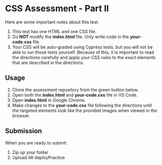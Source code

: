 # CSS Assessment - Part II

Here are some important notes about this test.

1. This test has one HTML and one CSS file.
2. Do **NOT** modify the **index.html** file. Only write code in the
   **your-code.css** file.
3. Your CSS will be auto-graded using Cypress tests, but you will not be able to
   run those tests yourself. Because of this, it is important to read the
   directions carefully and apply your CSS rules to the exact elements that are
   described in the directions.

## Usage

1. Clone the assessment repository from the green button below.
2. Open both the **index.html** and **your-code.css** file in VS Code.
3. Open **index.html** in Google Chrome.
4. Make changes to the **your-code.css** file following the directions until
   the targeted elements look like the provided images when viewed in the
   browser.

## Submission

When you are ready to submit:

1. Zip up your folder
2. Upload it# deployPractice
